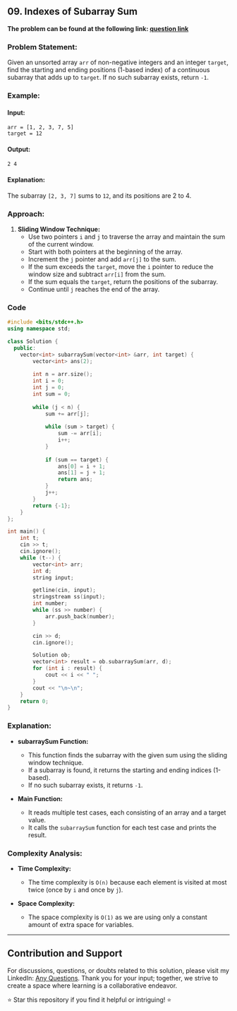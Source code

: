 ## 09. Indexes of Subarray Sum

**The problem can be found at the following link: [question link](https://www.geeksforgeeks.org/problems/subarray-with-given-sum-1587115621/1)**

### Problem Statement:

Given an unsorted array `arr` of non-negative integers and an integer `target`, find the starting and ending positions (1-based index) of a continuous subarray that adds up to `target`. If no such subarray exists, return `-1`.

### Example:

#### Input:
```
arr = [1, 2, 3, 7, 5]
target = 12
```

#### Output:
```
2 4
```

#### Explanation:
The subarray `[2, 3, 7]` sums to `12`, and its positions are 2 to 4.

### Approach:

1. **Sliding Window Technique:**
   - Use two pointers `i` and `j` to traverse the array and maintain the sum of the current window.
   - Start with both pointers at the beginning of the array.
   - Increment the `j` pointer and add `arr[j]` to the sum.
   - If the sum exceeds the `target`, move the `i` pointer to reduce the window size and subtract `arr[i]` from the sum.
   - If the sum equals the `target`, return the positions of the subarray.
   - Continue until `j` reaches the end of the array.

### Code

```cpp
#include <bits/stdc++.h>
using namespace std;

class Solution {
  public:
    vector<int> subarraySum(vector<int> &arr, int target) {
        vector<int> ans(2);
        
        int n = arr.size();
        int i = 0;
        int j = 0;
        int sum = 0;
        
        while (j < n) {
            sum += arr[j];
            
            while (sum > target) {
                sum -= arr[i];
                i++;
            }
            
            if (sum == target) {
                ans[0] = i + 1;
                ans[1] = j + 1;
                return ans;
            }
            j++;
        }
        return {-1};
    }
};

int main() {
    int t;
    cin >> t;
    cin.ignore();
    while (t--) {
        vector<int> arr;
        int d;
        string input;

        getline(cin, input);
        stringstream ss(input);
        int number;
        while (ss >> number) {
            arr.push_back(number);
        }

        cin >> d;
        cin.ignore();

        Solution ob;
        vector<int> result = ob.subarraySum(arr, d);
        for (int i : result) {
            cout << i << " ";
        }
        cout << "\n~\n";
    }
    return 0;
}
```

### Explanation:

- **subarraySum Function:**
  - This function finds the subarray with the given sum using the sliding window technique.
  - If a subarray is found, it returns the starting and ending indices (1-based).
  - If no such subarray exists, it returns `-1`.

- **Main Function:**
  - It reads multiple test cases, each consisting of an array and a target value.
  - It calls the `subarraySum` function for each test case and prints the result.

### Complexity Analysis:

- **Time Complexity:**
  - The time complexity is `O(n)` because each element is visited at most twice (once by `i` and once by `j`).

- **Space Complexity:**
  - The space complexity is `O(1)` as we are using only a constant amount of extra space for variables.

---

## Contribution and Support

For discussions, questions, or doubts related to this solution, please visit my LinkedIn: [Any Questions](https://www.linkedin.com/in/aniket-yadav-2162ab239/). Thank you for your input; together, we strive to create a space where learning is a collaborative endeavor.

⭐ Star this repository if you find it helpful or intriguing! ⭐
